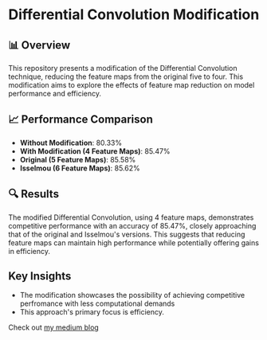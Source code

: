 # Differential Convolution Modification

## 📊 Overview
This repository presents a modification of the Differential Convolution technique, reducing the feature maps from the original five to four. This modification aims to explore the effects of feature map reduction on model performance and efficiency.

## 📈 Performance Comparison
- **Without Modification**: 80.33%
- **With Modification (4 Feature Maps)**: 85.47%
- **Original (5 Feature Maps)**: 85.58%
- **Isselmou (6 Feature Maps)**: 85.62%

## 🔍 Results
The modified Differential Convolution, using 4 feature maps, demonstrates competitive performance with an accuracy of 85.47%, closely approaching that of the original and Isselmou's versions. This suggests that reducing feature maps can maintain high performance while potentially offering gains in efficiency.

## Key Insights
- The modification showcases the possibility of achieving competitive perfromance with less computational demands
- This approach's primary focus is efficiency.



Check out [my medium blog](https://medium.com/@muhmuqshin) 

